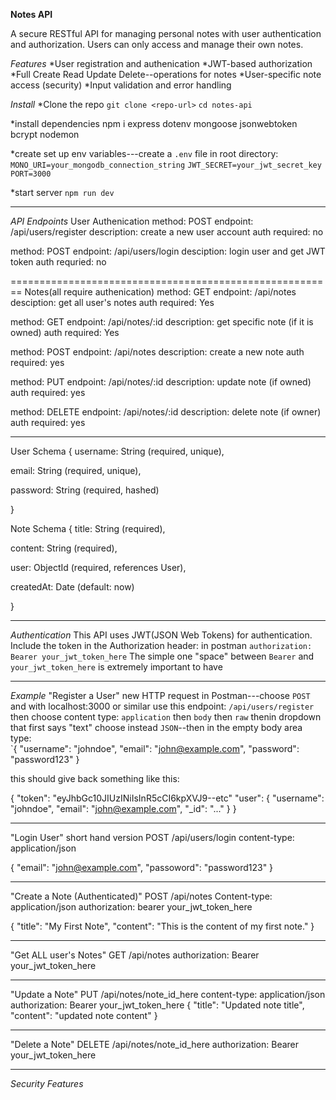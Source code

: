 __Notes API__ 

A secure RESTful API for managing personal notes with user authentication and authorization. Users can only access and manage their own notes.

_Features_
*User registration and authenication
*JWT-based authorization
*Full Create Read Update Delete--operations for notes
*User-specific note access (security)
*Input validation and error handling

_Install_
*Clone the repo
`git clone <repo-url>`
`cd notes-api`

*install dependencies 
npm i express dotenv mongoose jsonwebtoken bcrypt nodemon

*create set up env variables---create a `.env` file in root directory:
`MONO_URI=your_mongodb_connection_string`
`JWT_SECRET=your_jwt_secret_key`
`PORT=3000`

*start server
`npm run dev`

----------------------------------------------------------------------------

_API Endpoints_
User Authenication
method: POST
endpoint: /api/users/register
description: create a new user account
auth required: no

method: POST
endpoint: /api/users/login
desciption: login user and get JWT token
auth requried: no


========================================================
Notes(all require authenication)
method: GET
endpoint: /api/notes
desciption: get all user's notes
auth required: Yes

method: GET
endpoint: /api/notes/:id 
description: get specific note (if it is owned)
auth required: Yes

method: POST
endpoint: /api/notes
description: create a new note
auth required: yes

method: PUT
endpoint: /api/notes/:id 
description: update note (if owned)
auth required: yes

method: DELETE
endpoint: /api/notes/:id 
description: delete note (if owner)
auth required: yes 

------------------------------------

User Schema
{
   username: String (required, unique),
   
   email: String (required, unique),
   
   password: String (required, hashed)
   
}


Note Schema
{
  title: String (required),
  
  content: String (required),
  
  user: ObjectId (required, references User),
  
  createdAt: Date (default: now)
  
}

--------------------------------------------------

_Authentication_
This API uses JWT(JSON Web Tokens) for authentication. 
Include the token in the Authorization header: in postman 
`authorization: Bearer your_jwt_token_here`  The simple one "space" between `Bearer` and `your_jwt_token_here` is extremely important to have

-----------------------------
_Example_
"Register a User"
new HTTP request in Postman---choose `POST` and with localhost:3000 or similar use this endpoint: `/api/users/register` then choose content type: `application` then `body` then `raw` thenin dropdown that first says
"text" choose instead `JSON`--then in the empty body area type:  
`{
    "username": "johndoe",
    "email": "john@example.com",
    "password": "password123"
}

this should give back something like this:

{
  "token": "eyJhbGc10JIUzINiIsInR5cCI6kpXVJ9--etc"
  "user": 
  {
    "username": "johndoe",
    "email": "john@example.com",
    "_id": "..."
}
}

--------------------------------------------
"Login User"
short hand version
POST  /api/users/login
content-type: application/json

{
  "email": "john@example.com",
  "passoword": "password123"
}

---------------------------------------
"Create a Note (Authenticated)"
POST  /api/notes
Content-type: application/json
authorization: bearer your_jwt_token_here

{
  "title": "My First Note",
  "content": "This is the content of my first note."
}

--------------------------------------------------------------------

"Get ALL user's Notes"
GET /api/notes
authorization: Bearer your_jwt_token_here

---------------------------------------------------------------

"Update a Note"
PUT  /api/notes/note_id_here
content-type: application/json
authorization: Bearer your_jwt_token_here
{
  "title": "Updated note title",
  "content": "updated note content"
}

-----------------------------------------------------------------
"Delete a Note"
DELETE  /api/notes/note_id_here
authorization: Bearer your_jwt_token_here

-----------------------------------------------
_Security Features_

 


